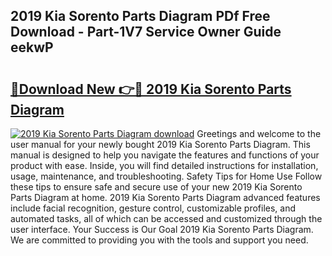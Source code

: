 ## 2019 Kia Sorento Parts Diagram PDf Free Download - Part-1V7 Service Owner Guide eekwP

# <h2><a href="http://dfltt68.blite.top/?on=2019+Kia+Sorento+Parts+Diagram">🔗Download New 👉🔴 2019 Kia Sorento Parts Diagram</a></h2>

[![2019 Kia Sorento Parts Diagram download](https://i.imgur.com/lujVjoI.png)](http://dfltt68.blite.top/?on=2019+Kia+Sorento+Parts+Diagram)
Greetings and welcome to the user manual for your newly bought 2019 Kia Sorento Parts Diagram. This manual is designed to help you navigate the features and functions of your product with ease. Inside, you will find detailed instructions for installation, usage, maintenance, and troubleshooting. Safety Tips for Home Use Follow these tips to ensure safe and secure use of your new 2019 Kia Sorento Parts Diagram at home. 2019 Kia Sorento Parts Diagram advanced features include facial recognition, gesture control, customizable profiles, and automated tasks, all of which can be accessed and customized through the user interface. Your Success is Our Goal 2019 Kia Sorento Parts Diagram. We are committed to providing you with the tools and support you need.
